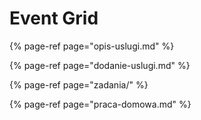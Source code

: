 # Event Grid



{% page-ref page="opis-uslugi.md" %}

{% page-ref page="dodanie-uslugi.md" %}

{% page-ref page="zadania/" %}

{% page-ref page="praca-domowa.md" %}





